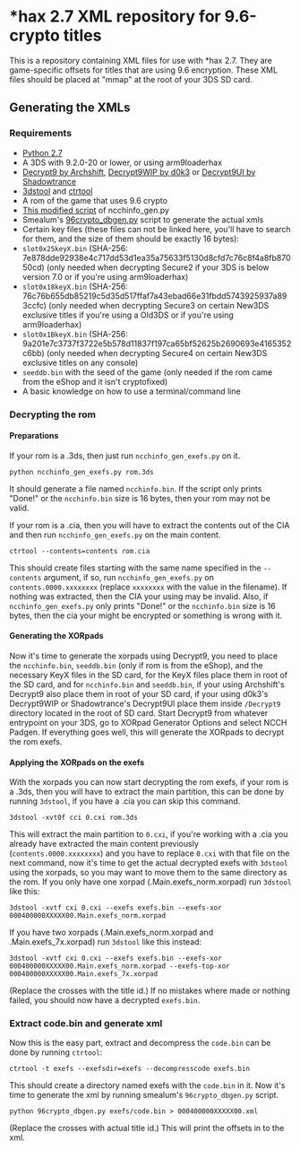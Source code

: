 # \*hax 2.7 XML repository for 9.6-crypto titles
This is a repository containing XML files for use with *hax 2.7. They are game-specific offsets for titles that are using 9.6 encryption. These XML files should be placed at "mmap" at the root of your 3DS SD card.

## Generating the XMLs

### Requirements

- [Python 2.7](https://www.python.org/downloads/release/python-2711/)
- A 3DS with 9.2.0-20 or lower, or using arm9loaderhax
- [Decrypt9 by Archshift](https://github.com/archshift/Decrypt9), [Decrypt9WIP by d0k3](https://github.com/d0k3/Decrypt9) or [Decrypt9UI by Shadowtrance](https://github.com/shadowtrance/Decrypt9)
- [3dstool](https://github.com/dnasdw/3dstool) and [ctrtool](https://github.com/profi200/Project_CTR)
- A rom of the game that uses 9.6 crypto
- [This modified script](https://gist.github.com/ihaveamac/304bb69e98fc4ce2d5c9) of ncchinfo_gen.py
- Smealum's [96crypto_dbgen.py](https://github.com/smealum/ninjhax2.x/blob/master/scripts/96crypto_dbgen.py) script to generate the actual xmls
- Certain key files (these files can not be linked here, you'll have to search for them, and the size of them should be exactly 16 bytes):
 - `slot0x25keyX.bin` (SHA-256: 7e878dde92938e4c717dd53d1ea35a75633f5130d8cfd7c76c8f4a8fb87050cd) (only needed when decrypting Secure2 if your 3DS is below version 7.0 or if you're using arm9loaderhax)
 - `slot0x18keyX.bin` (SHA-256: 76c76b655db85219c5d35d517ffaf7a43ebad66e31fbdd5743925937a893ccfc) (only needed when decrypting Secure3 on certain New3DS exclusive titles if you're using a Old3DS or if you're using arm9loaderhax)
 - `slot0x1BkeyX.bin` (SHA-256: 9a201e7c3737f3722e5b578d11837f197ca65bf52625b2690693e4165352c6bb) (only needed when decrypting Secure4 on certain New3DS exclusive titles on any console)
- `seeddb.bin` with the seed of the game (only needed if the rom came from the eShop and it isn't cryptofixed)
- A basic knowledge on how to use a terminal/command line

### Decrypting the rom

#### Preparations

If your rom is a .3ds, then just run `ncchinfo_gen_exefs.py` on it.
```
python ncchinfo_gen_exefs.py rom.3ds
```
It should generate a file named `ncchinfo.bin`. If the script only prints "Done!" or the `ncchinfo.bin` size is 16 bytes, then your rom may not be valid.

If your rom is a .cia, then you will have to extract the contents out of the CIA and then run `ncchinfo_gen_exefs.py` on the main content.
```
ctrtool --contents=contents rom.cia
```
This should create files starting with the same name specified in the `--contents` argument, if so, run `ncchinfo_gen_exefs.py` on `contents.0000.xxxxxxxx` (replace `xxxxxxxx` with the value in the filename).
If nothing was extracted, then the CIA your using may be invalid.
Also, if `ncchinfo_gen_exefs.py` only prints "Done!" or the `ncchinfo.bin` size is 16 bytes, then the cia your might be encrypted or something is wrong with it.

#### Generating the XORpads

Now it's time to generate the xorpads using Decrypt9, you need to place the `ncchinfo.bin`, `seeddb.bin` (only if rom is from the eShop), and the necessary KeyX files in the SD card, for the KeyX files place them in root of the SD card, and for `ncchinfo.bin` and `seeddb.bin`, if your using Archshift's Decrypt9 also place them in root of your SD card, if your using d0k3's Decrypt9WIP or Shadowtrance's Decrypt9UI place them inside `/Decrypt9` directory located in the root of SD card.
Start Decrypt9 from whatever entrypoint on your 3DS, go to XORpad Generator Options and select NCCH Padgen. If everything goes well, this will generate the XORpads to decrypt the rom exefs.

#### Applying the XORpads on the exefs

With the xorpads you can now start decrypting the rom exefs, if your rom is a .3ds, then you will have to extract the main partition, this can be done by running `3dstool`, if you have a .cia you can skip this command.
```
3dstool -xvt0f cci 0.cxi rom.3ds
```
This will extract the main partition to `0.cxi`, if you're working with a .cia you already have extracted the main content previously (`contents.0000.xxxxxxxx`) and you have to replace `0.cxi` with that file on the next command, now it's time to get the actual decrypted exefs with `3dstool` using the xorpads, so you may want to move them to the same directory as the rom.
If you only have one xorpad (.Main.exefs_norm.xorpad) run `3dstool` like this:
```
3dstool -xvtf cxi 0.cxi --exefs exefs.bin --exefs-xor 000400000XXXXX00.Main.exefs_norm.xorpad
```
If you have two xorpads (.Main.exefs_norm.xorpad and .Main.exefs_7x.xorpad) run `3dstool` like this instead:
```
3dstool -xvtf cxi 0.cxi --exefs exefs.bin --exefs-xor 000400000XXXXX00.Main.exefs_norm.xorpad --exefs-top-xor 000400000XXXXX00.Main.exefs_7x.xorpad
```
(Replace the crosses with the title id.)
If no mistakes where made or nothing failed, you should now have a decrypted `exefs.bin`.

### Extract code.bin and generate xml

Now this is the easy part, extract and decompress the `code.bin` can be done by running `ctrtool`:
```
ctrtool -t exefs --exefsdir=exefs --decompresscode exefs.bin
```
This should create a directory named exefs with the `code.bin` in it.
Now it's time to generate the xml by running smealum's `96crypto_dbgen.py` script.
```
python 96crypto_dbgen.py exefs/code.bin > 000400000XXXXX00.xml
```
(Replace the crosses with actual title id.)
This will print the offsets in to the xml.
